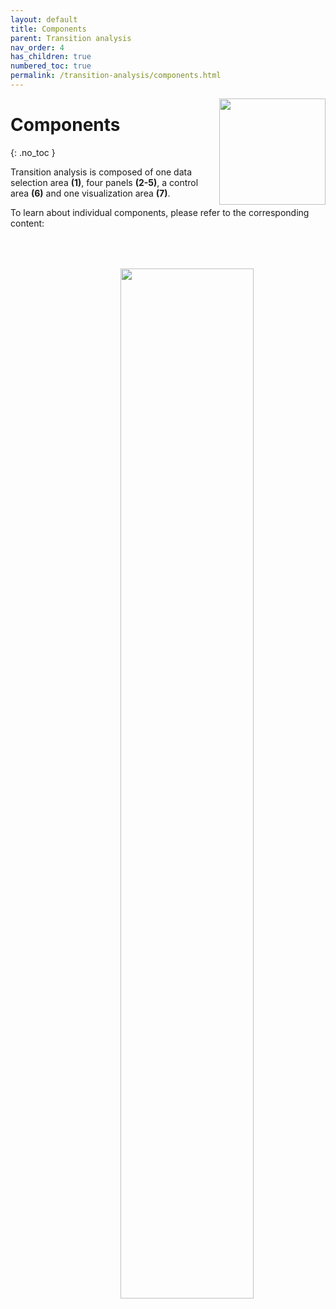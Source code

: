 ```yaml
---
layout: default
title: Components
parent: Transition analysis
nav_order: 4
has_children: true
numbered_toc: true
permalink: /transition-analysis/components.html
---
```


<img src="../assets/images/logos/logo-transition-analysis_400px.png" width="170" style="float:right; margin-left: 15px;"/>

# Components
{: .no_toc }

Transition analysis is composed of one data selection area **(1)**, four panels **(2-5)**, a control area **(6)** and one visualization area **(7)**.

To learn about individual components, please refer to the corresponding content:

<a class="plain" href="../assets/images/gui/TA-components.png"><img src="../assets/images/gui/TA-components.png"  width="65%" style="float:right; margin-left: 15px; margin-top: 50px;"/></a>
